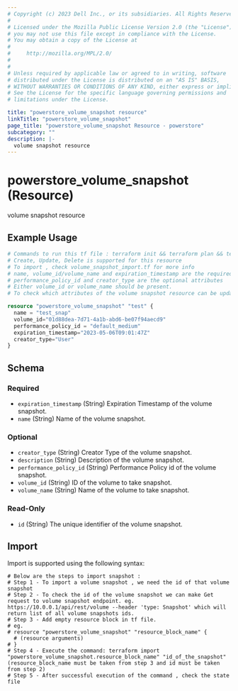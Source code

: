 ```yaml
---
# Copyright (c) 2023 Dell Inc., or its subsidiaries. All Rights Reserved.
# 
# Licensed under the Mozilla Public License Version 2.0 (the "License");
# you may not use this file except in compliance with the License.
# You may obtain a copy of the License at
# 
#     http://mozilla.org/MPL/2.0/
# 
# 
# Unless required by applicable law or agreed to in writing, software
# distributed under the License is distributed on an "AS IS" BASIS,
# WITHOUT WARRANTIES OR CONDITIONS OF ANY KIND, either express or implied.
# See the License for the specific language governing permissions and
# limitations under the License.

title: "powerstore_volume_snapshot resource"
linkTitle: "powerstore_volume_snapshot"
page_title: "powerstore_volume_snapshot Resource - powerstore"
subcategory: ""
description: |-
  volume snapshot resource
---
```


# powerstore_volume_snapshot (Resource)

volume snapshot resource


## Example Usage

```terraform
# Commands to run this tf file : terraform init && terraform plan && terraform apply
# Create, Update, Delete is supported for this resource
# To import , check volume_snapshot_import.tf for more info
# name, volume_id/volume_name and expiration_timestamp are the required attributes to create and update
# performance_policy_id and creator_type are the optional attributes
# Either volume_id or volume_name should be present.
# To check which attributes of the volume snapshot resource can be updated, please refer Product Guide in the documentation

resource "powerstore_volume_snapshot" "test" {
  name = "test_snap"
  volume_id="01d88dea-7d71-4a1b-abd6-be07f94aecd9"
  performance_policy_id = "default_medium"
  expiration_timestamp="2023-05-06T09:01:47Z"
  creator_type="User"
}
```

<!-- schema generated by tfplugindocs -->
## Schema

### Required

- `expiration_timestamp` (String) Expiration Timestamp of the volume snapshot.
- `name` (String) Name of the volume snapshot.

### Optional

- `creator_type` (String) Creator Type of the volume snapshot.
- `description` (String) Description of the volume snapshot.
- `performance_policy_id` (String) Performance Policy id of the volume snapshot.
- `volume_id` (String) ID of the volume to take snapshot.
- `volume_name` (String) Name of the volume to take snapshot.

### Read-Only

- `id` (String) The unique identifier of the volume snapshot.

## Import

Import is supported using the following syntax:

```shell
# Below are the steps to import snapshot :
# Step 1 - To import a volume snapshot , we need the id of that volume snapshot
# Step 2 - To check the id of the volume snapshot we can make Get request to volume snapshot endpoint. eg. https://10.0.0.1/api/rest/volume --header 'type: Snapshot' which will return list of all volume snapshots ids.
# Step 3 - Add empty resource block in tf file.
# eg.
# resource "powerstore_volume_snapshot" "resource_block_name" {
  # (resource arguments)
# }
# Step 4 - Execute the command: terraform import "powerstore_volume_snapshot.resource_block_name" "id_of_the_snapshot" (resource_block_name must be taken from step 3 and id must be taken from step 2)
# Step 5 - After successful execution of the command , check the state file
```